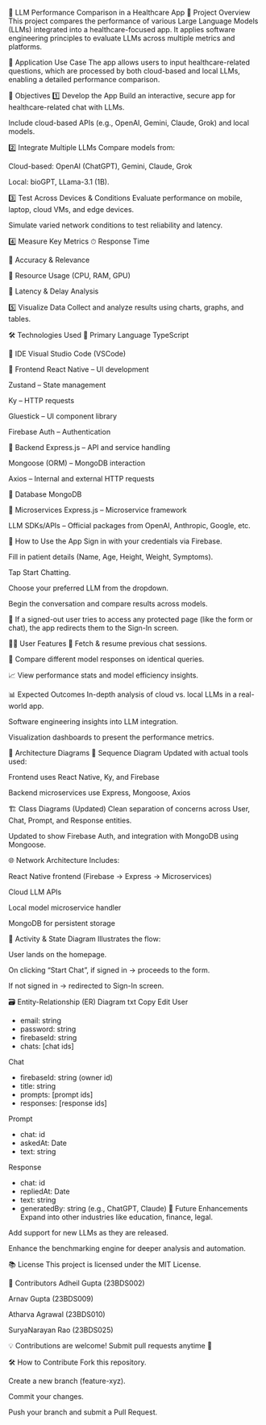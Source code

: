 🏥 LLM Performance Comparison in a Healthcare App
📌 Project Overview
This project compares the performance of various Large Language Models (LLMs) integrated into a healthcare-focused app. It applies software engineering principles to evaluate LLMs across multiple metrics and platforms.

🎯 Application Use Case
The app allows users to input healthcare-related questions, which are processed by both cloud-based and local LLMs, enabling a detailed performance comparison.

🚀 Objectives
1️⃣ Develop the App
Build an interactive, secure app for healthcare-related chat with LLMs.

Include cloud-based APIs (e.g., OpenAI, Gemini, Claude, Grok) and local models.

2️⃣ Integrate Multiple LLMs
Compare models from:

Cloud-based: OpenAI (ChatGPT), Gemini, Claude, Grok

Local: bioGPT, LLama-3.1 (1B).

3️⃣ Test Across Devices & Conditions
Evaluate performance on mobile, laptop, cloud VMs, and edge devices.

Simulate varied network conditions to test reliability and latency.

4️⃣ Measure Key Metrics
⏱ Response Time

🎯 Accuracy & Relevance

🧠 Resource Usage (CPU, RAM, GPU)

🚧 Latency & Delay Analysis

5️⃣ Visualize Data
Collect and analyze results using charts, graphs, and tables.

🛠️ Technologies Used
🔹 Primary Language
TypeScript

🔹 IDE
Visual Studio Code (VSCode)

🔹 Frontend
React Native – UI development

Zustand – State management

Ky – HTTP requests

Gluestick – UI component library

Firebase Auth – Authentication

🔹 Backend
Express.js – API and service handling

Mongoose (ORM) – MongoDB interaction

Axios – Internal and external HTTP requests

🔹 Database
MongoDB

🔹 Microservices
Express.js – Microservice framework

LLM SDKs/APIs – Official packages from OpenAI, Anthropic, Google, etc.

📲 How to Use the App
Sign in with your credentials via Firebase.

Fill in patient details (Name, Age, Height, Weight, Symptoms).

Tap Start Chatting.

Choose your preferred LLM from the dropdown.

Begin the conversation and compare results across models.

🔐 If a signed-out user tries to access any protected page (like the form or chat), the app redirects them to the Sign-In screen.

🧑‍💻 User Features
🧾 Fetch & resume previous chat sessions.

🧠 Compare different model responses on identical queries.

📈 View performance stats and model efficiency insights.

📊 Expected Outcomes
In-depth analysis of cloud vs. local LLMs in a real-world app.

Software engineering insights into LLM integration.

Visualization dashboards to present the performance metrics.

🧱 Architecture Diagrams
🔄 Sequence Diagram
Updated with actual tools used:

Frontend uses React Native, Ky, and Firebase

Backend microservices use Express, Mongoose, Axios

🏗️ Class Diagrams (Updated)
Clean separation of concerns across User, Chat, Prompt, and Response entities.

Updated to show Firebase Auth, and integration with MongoDB using Mongoose.

🌐 Network Architecture
Includes:

React Native frontend (Firebase → Express → Microservices)

Cloud LLM APIs

Local model microservice handler

MongoDB for persistent storage

🎯 Activity & State Diagram
Illustrates the flow:

User lands on the homepage.

On clicking “Start Chat”, if signed in → proceeds to the form.

If not signed in → redirected to Sign-In screen.

🗃️ Entity-Relationship (ER) Diagram
txt
Copy
Edit
User
- email: string
- password: string
- firebaseId: string
- chats: [chat ids]

Chat
- firebaseId: string (owner id)
- title: string
- prompts: [prompt ids]
- responses: [response ids]

Prompt
- chat: id
- askedAt: Date
- text: string

Response
- chat: id
- repliedAt: Date
- text: string
- generatedBy: string (e.g., ChatGPT, Claude)
🔮 Future Enhancements
Expand into other industries like education, finance, legal.

Add support for new LLMs as they are released.

Enhance the benchmarking engine for deeper analysis and automation.

📚 License
This project is licensed under the MIT License.

👥 Contributors
Adheil Gupta (23BDS002)

Arnav Gupta (23BDS009)

Atharva Agrawal (23BDS010)

SuryaNarayan Rao (23BDS025)

💡 Contributions are welcome! Submit pull requests anytime 🚀

🛠️ How to Contribute
Fork this repository.

Create a new branch (feature-xyz).

Commit your changes.

Push your branch and submit a Pull Request.
